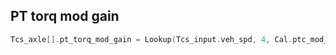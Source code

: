 ## PT torq mod gain

```c
Tcs_axle[].pt_torq_mod_gain = Lookup(Tcs_input.veh_spd, 4, Cal.ptc_mod_gain_tbl); //1024
```

